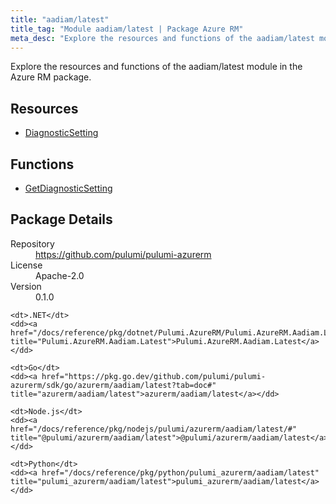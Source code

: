 ```yaml
---
title: "aadiam/latest"
title_tag: "Module aadiam/latest | Package Azure RM"
meta_desc: "Explore the resources and functions of the aadiam/latest module in the Azure RM package."
---
```


<!-- WARNING: this file was generated by Pulumi Docs Generator. -->
<!-- Do not edit by hand unless you're certain you know what you are doing! -->

Explore the resources and functions of the aadiam/latest module in the Azure RM package.

<h2 id="resources">Resources</h2>
<ul class="api">
    <li><a href="diagnosticsetting" title="DiagnosticSetting"><span class="symbol resource"></span>DiagnosticSetting</a></li>
</ul>

<h2 id="functions">Functions</h2>
<ul class="api">
    <li><a href="getdiagnosticsetting" title="GetDiagnosticSetting"><span class="symbol function"></span>GetDiagnosticSetting</a></li>
</ul>

<h2 id="package-details">Package Details</h2>
<dl class="package-details">
	<dt>Repository</dt>
	<dd><a href="https://github.com/pulumi/pulumi-azurerm">https://github.com/pulumi/pulumi-azurerm</a></dd>
	<dt>License</dt>
	<dd>Apache-2.0</dd>
	<dt>Version</dt>
	<dd>0.1.0</dd>
</dl>



<dl class="tabular">

    <dt>.NET</dt>
    <dd><a href="/docs/reference/pkg/dotnet/Pulumi.AzureRM/Pulumi.AzureRM.Aadiam.Latest.html" title="Pulumi.AzureRM.Aadiam.Latest">Pulumi.AzureRM.Aadiam.Latest</a></dd>

    <dt>Go</dt>
    <dd><a href="https://pkg.go.dev/github.com/pulumi/pulumi-azurerm/sdk/go/azurerm/aadiam/latest?tab=doc#" title="azurerm/aadiam/latest">azurerm/aadiam/latest</a></dd>

    <dt>Node.js</dt>
    <dd><a href="/docs/reference/pkg/nodejs/pulumi/azurerm/aadiam/latest/#" title="@pulumi/azurerm/aadiam/latest">@pulumi/azurerm/aadiam/latest</a></dd>

    <dt>Python</dt>
    <dd><a href="/docs/reference/pkg/python/pulumi_azurerm/aadiam/latest" title="pulumi_azurerm/aadiam/latest">pulumi_azurerm/aadiam/latest</a></dd>

</dl>

